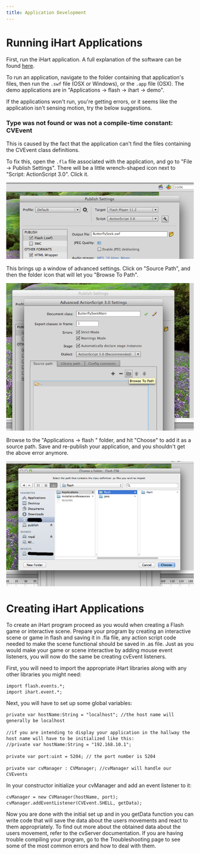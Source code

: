 ```yaml
---
title: Application Development
---
```


# Running iHart Applications

First, run the iHart application. A full explanation of the software can be found [here](/software).

To run an application, navigate to the folder containing that application\'s files, 
then run the `.swf` file (OSX or Windows), or the `.app` file (OSX). 
The demo applications are in \"Applications -> flash -> ihart -> demo\".

If the applications won\'t run, you\'re getting errors, or it seems like the application isn\'t
sensing motion, try the below suggestions.

### Type was not found or was not a compile-time constant: CVEvent
This is caused by the fact that the application can\'t find the files containing the CVEvent class definitions.

To fix this, open the `.fla` file associated with the application, and go to \"File -> Publish Settings\".
There will be a little wrench-shaped icon next to \"Script: ActionScript 3.0\". Click it.

![Screenshot of publish settings in Adobe Flash](img/actionscript-settings.png)

This brings up a window of advanced settings. Click on \"Source Path\", 
and then the folder icon that will let you \"Browse To Path\".

![Screenshot of advanced actionscript settings](img/advanced-actionscript-settings.png)

Browse to the \"Applications -> flash \" folder, and hit \"Choose\" to add it as a source path.
Save and re-publish your application, and you shouldn\'t get the above error anymore.

![Screenshot of actionscript source path](img/actionscript-source-path.png)

# Creating iHart Applications
To create an iHart program proceed as you would when creating a Flash game or interactive scene. 
Prepare your program by creating an interactive scene or game in flash and saving it in .fla file, 
any action script code needed to make the scene functional should be saved in .as file. 
Just as you would make your game or scene interactive by adding mouse event listeners, 
you will now do the same be creating cvEvent listeners.

First, you will need to import the appropriate iHart libraries along with any other libraries you might need:

    import flash.events.*;
    import ihart.event.*;

Next, you will have to set up some global variables:

    private var hostName:String = "localhost"; //the host name will generally be localhost
    
    //if you are intending to display your application in the hallway the host name will have to be initialized like this:
    //private var hostName:String = "192.168.10.1";

    private var port:uint = 5204; // the port number is 5204

    private var cvManager : CVManager; //cvManager will handle our CVEvents

In your constructor initialize your cvManager and add an event listener to it:

    cvManager = new CVManager(hostName, port);
    cvManager.addEventListener(CVEvent.SHELL, getData);


Now you are done with the initial set up and in you getData function you can write code that will save the data about the users movements
and react to them appropriately. To find out more about the obtained data about the users movement, refer to the cvServer documentation.
If you are having trouble compiling your program, go to the Troubleshooting page to see some of the most common errors and how to deal
with them.